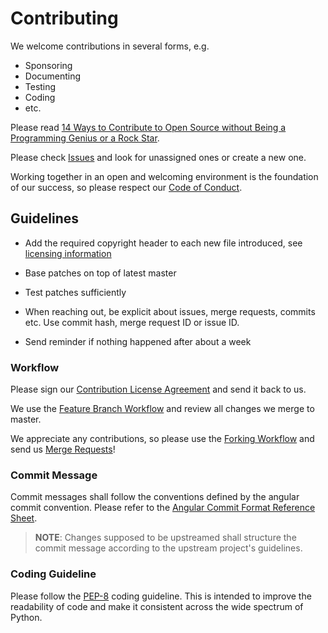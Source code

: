 <!--- Copyright 2020 Siemens AG -->
<!--- SPDX-License-Identifier: MIT -->
# Contributing

We welcome contributions in several forms, e.g.

* Sponsoring
* Documenting
* Testing
* Coding
* etc.

Please read [14 Ways to Contribute to Open Source without Being a Programming Genius or a Rock Star](https://smartbear.com/blog/test-and-monitor/14-ways-to-contribute-to-open-source-without-being/ ).

Please check [Issues](https://code.siemens.com/siemens/code/-/issues) and look for
unassigned ones or create a new one.

Working together in an open and welcoming environment is the foundation of our
success, so please respect our [Code of Conduct](CODE_OF_CONDUCT.md).

## Guidelines

- Add the required copyright header to each new file introduced, see
  [licensing information](LICENSE.md)

- Base patches on top of latest master

- Test patches sufficiently

- When reaching out, be explicit about issues, merge requests, commits etc. Use commit hash, merge request ID or issue ID.

- Send reminder if nothing happened after about a week

### Workflow

Please sign our [Contribution License Agreement](Siemens_CLA_1.0.pdf) and send it back to us. 

We use the
[Feature Branch Workflow](https://www.atlassian.com/git/tutorials/comparing-workflows/feature-branch-workflow)
and review all changes we merge to master.

We appreciate any contributions, so please use the [Forking Workflow](https://www.atlassian.com/git/tutorials/comparing-workflows/forking-workflow)
and send us [Merge Requests](https://code.siemens.com/help/user/project/merge_requests/index.md)!

### Commit Message

Commit messages shall follow the conventions defined by the angular commit convention. Please refer to the [Angular Commit Format Reference Sheet](https://gist.github.com/brianclements/841ea7bffdb01346392c).

> **NOTE**: Changes supposed to be upstreamed shall structure the commit message
> according to the upstream project's guidelines.

### Coding Guideline
Please follow the [PEP-8](https://www.python.org/dev/peps/pep-0008/) coding guideline. This is intended to improve the readability of code and make it consistent across the wide spectrum of Python.
